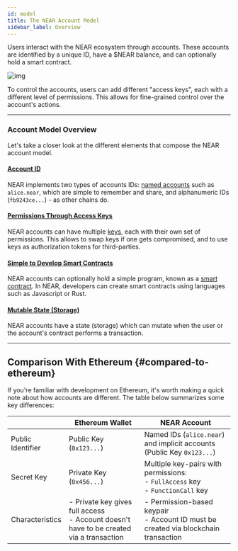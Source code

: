 ```yaml
---
id: model
title: The NEAR Account Model
sidebar_label: Overview
---
```


Users interact with the NEAR ecosystem through accounts. These accounts are identified by a unique ID, have a $NEAR balance, and can optionally hold a smart contract.

![img](@site/static/docs/assets/welcome-pages/accounts.png)

To control the accounts, users can add different "access keys", each with a different level of permissions. This allows for fine-grained control over the account's actions.

---

### Account Model Overview 

Let's take a closer look at the different elements that compose the NEAR account model.

#### [Account ID](account-id.md)
NEAR implements two types of accounts IDs: [named accounts](account-id.md) such as `alice.near`, which are simple to remember and share, and alphanumeric IDs (`fb9243ce...`) - as other chains do.

#### [Permissions Through Access Keys](access-keys.md)
NEAR accounts can have multiple [keys](access-keys.md), each with their own set of permissions. This allows to swap keys if one gets compromised, and to use keys as authorization tokens for third-parties.

#### [Simple to Develop Smart Contracts](/concepts/basics/accounts/smartcontract)
NEAR accounts can optionally hold a simple program, known as a [smart contract](smartcontract.md). In NEAR, developers can create smart contracts using languages such as Javascript or Rust. 

#### [Mutable State (Storage)](state.md)
NEAR accounts have a state (storage) which can mutate when the user or the account's contract performs a transaction.

---

## Comparison With Ethereum {#compared-to-ethereum}

If you're familiar with development on Ethereum, it's worth making a quick note about how accounts are different. The table below summarizes some key differences:

|                   | Ethereum Wallet                                                                             | NEAR Account                                                                            |
|-------------------|---------------------------------------------------------------------------------------------|-----------------------------------------------------------------------------------------|
| Public Identifier | Public Key (`0x123...`)                                                                     | Named IDs (`alice.near`) and implicit accounts (Public Key `0x123...`)                  |
| Secret Key        | Private Key (`0x456...`)                                                                    | Multiple key-pairs with permissions:<br />- `FullAccess` key<br />- `FunctionCall` key  |
| Characteristics   | - Private key gives full access<br />- Account doesn't have to be created via a transaction | - Permission-based keypair<br />- Account ID must be created via blockchain transaction |
